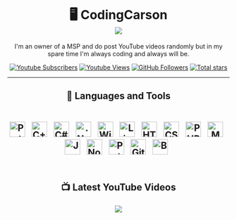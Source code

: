 <h1 align="center">🖥️ CodingCarson <br />
<img src="https://readme-typing-svg.demolab.com?font=Salsa&pause=1000&color=2CBAD4&center=true&random=false&width=435&lines=Just+another+guy+who+codes" />
</h1>
<p align="center">
I'm an owner of a MSP and do post YouTube videos randomly but in my spare time I'm always coding and always will be.
</p>
<p align="center">
<a href="https://www.youtube.com/@CodingCarson?sub_confirmation=1">
<img alt="Youtube Subscribers" title="Subscribe to my YouTube Channel" src="https://custom-icon-badges.demolab.com/youtube/channel/subscribers/UCY5lbh9Y4Wl9B1zqqGZ_SAw?color=%23E05D44&label=SUBSCRIBE&logo=video&logoColor=white&style=for-the-badge&labelColor=CE4630"/></a> 
<a href="https://www.youtube.com/@CodingCarson">
<img alt="Youtube Views" title="YouTube Views" src="https://custom-icon-badges.demolab.com/youtube/channel/views/UCY5lbh9Y4Wl9B1zqqGZ_SAw?color=%23E1AD0E&logo=eye&logoColor=white&style=for-the-badge&labelColor=C79600"/></a> 
<a href="https://github.com/ForrestKnight?tab=followers">
<img alt="GitHub Followers" title="Follow me on Github" src="https://custom-icon-badges.demolab.com/github/followers/TheCodingCarson?color=236ad3&labelColor=1155ba&style=for-the-badge&logo=person-add&label=Follow&logoColor=white"/></a>
<a href="https://github.com/ForrestKnight?tab=repositories&sort=stargazers">
<img alt="Total stars" title="Total stars on GitHub" src="https://custom-icon-badges.demolab.com/github/stars/TheCodingCarson?color=55960c&style=for-the-badge&labelColor=488207&logo=star"/></a>
</p>

---

<h2 align=center>
<p>🔧 Languages and Tools</p>
<br />
<img alt="Python" width="35px" style="padding-right:10px;" src="https://cdn.jsdelivr.net/gh/devicons/devicon/icons/c/c-original.svg" />
<img alt="C++" width="35px" style="padding-right:10px;" src="https://cdn.jsdelivr.net/gh/devicons/devicon/icons/cplusplus/cplusplus-original.svg" />
<img alt="C#" width="35px" style="padding-right:10px;" src="https://cdn.jsdelivr.net/gh/devicons/devicon/icons/csharp/csharp-original.svg" />
<img alt=".Net" width="35px" style="padding-right:10px;" src="https://cdn.jsdelivr.net/gh/devicons/devicon/icons/dot-net/dot-net-original.svg" />
<img alt="Windows" width="35px" style="padding-right:10px;" src="https://cdn.jsdelivr.net/gh/devicons/devicon/icons/windows8/windows8-original.svg" />
<img alt="Linux" width="35px" style="padding-right:10px;" src="https://cdn.jsdelivr.net/gh/devicons/devicon/icons/linux/linux-original.svg" />
<img alt="HTML" width="35px" style="padding-right:10px;" src="https://cdn.jsdelivr.net/gh/devicons/devicon/icons/html5/html5-plain.svg" />
<img alt="CSS" width="35px" style="padding-right:10px;" src="https://cdn.jsdelivr.net/gh/devicons/devicon/icons/css3/css3-plain.svg" />
<img alt="PHP" width="35px" style="padding-right:10px;" src="https://cdn.jsdelivr.net/gh/devicons/devicon/icons/php/php-original.svg" />
<img alt="MongoDB" width="35px" style="padding-right:10px;" src="https://cdn.jsdelivr.net/gh/devicons/devicon/icons/mongodb/mongodb-original.svg" />
<img alt="JavaScript" width="35px" style="padding-right:10px;" src="https://cdn.jsdelivr.net/gh/devicons/devicon/icons/javascript/javascript-plain.svg" />
<img alt="NodeJS" width="35px" style="padding-right:10px;" src="https://cdn.jsdelivr.net/gh/devicons/devicon/icons/nodejs/nodejs-original.svg" />
<img alt="Python" width="35px" style="padding-right:10px;" src="https://cdn.jsdelivr.net/gh/devicons/devicon/icons/python/python-plain.svg" />
<img alt="GitHub" width="35px" style="padding-right:10px;" src="https://cdn.jsdelivr.net/gh/devicons/devicon/icons/github/github-original.svg" />
<img alt="Bash" width="35px" style="padding-right:10px;" src="https://cdn.jsdelivr.net/gh/devicons/devicon/icons/bash/bash-original.svg" />
<br />
<br />
</h2>

<h2 align="Center">
<p>📺 Latest YouTube Videos</p>

<!-- BEGIN YOUTUBE-CARDS -->

<!-- END YOUTUBE-CARDS -->

[<img src="https://custom-icon-badges.demolab.com/badge/-Subscribe%20For%20More-red?style=for-the-badge&logo=video&logoColor=white"/>](https://www.youtube.com/c/fknight?sub_confirmation=1)